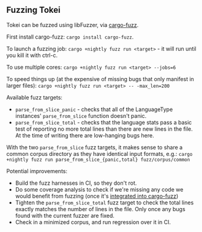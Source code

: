 ## Fuzzing Tokei

Tokei can be fuzzed using libFuzzer, via [cargo-fuzz](https://github.com/rust-fuzz/cargo-fuzz/).

First install cargo-fuzz: `cargo install cargo-fuzz`.

To launch a fuzzing job: `cargo +nightly fuzz run <target>` - it will run until you kill it with ctrl-c.

To use multiple cores: `cargo +nightly fuzz run <target> --jobs=6`

To speed things up (at the expensive of missing bugs that only manifest in larger files):
`cargo +nightly fuzz run <target> -- -max_len=200`

Available fuzz targets:

- `parse_from_slice_panic` - checks that all of the LanguageType instances' `parse_from_slice` function doesn't panic.
- `parse_from_slice_total` - checks that the language stats pass a basic test of reporting no more total lines than
  there are new lines in the file. At the time of writing there are low-hanging bugs here.

With the two `parse_from_slice` fuzz targets, it makes sense to share a common corpus directory as they have identical
input formats, e.g.: `cargo +nightly fuzz run parse_from_slice_{panic,total} fuzz/corpus/common`

Potential improvements:

- Build the fuzz harnesses in CI, so they don't rot.
- Do some coverage analysis to check if we're missing any code we would benefit from fuzzing (once it's
  [integrated into cargo-fuzz](https://github.com/rust-fuzz/cargo-fuzz/pull/248))
- Tighten the `parse_from_slice_total` fuzz target to check the total lines exactly matches the number of lines in the
  file. Only once any bugs found with the current fuzzer are fixed.
- Check in a minimized corpus, and run regression over it in CI.
